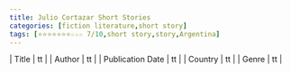 ```yaml
---
title: Julio Cortazar Short Stories
categories: [fiction literature,short story]
tags: [⭐⭐⭐⭐⭐⭐⭐☆☆☆ 7/10,short story,story,Argentina]
---
```

        
| Title | tt |
| Author | tt  |
| Publication Date | tt   |
| Country | tt |
| Genre | tt  |
        